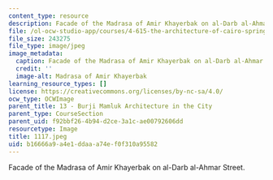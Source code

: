 ```yaml
---
content_type: resource
description: Facade of the Madrasa of Amir Khayerbak on al-Darb al-Ahmar Street.
file: /ol-ocw-studio-app/courses/4-615-the-architecture-of-cairo-spring-2002/b16666a9a4e1ddaaa74ef0f310a95582_1117.jpeg
file_size: 243275
file_type: image/jpeg
image_metadata:
  caption: Facade of the Madrasa of Amir Khayerbak on al-Darb al-Ahmar Street.
  credit: ''
  image-alt: Madrasa of Amir Khayerbak
learning_resource_types: []
license: https://creativecommons.org/licenses/by-nc-sa/4.0/
ocw_type: OCWImage
parent_title: 13 - Burji Mamluk Architecture in the City
parent_type: CourseSection
parent_uid: f92bbf26-4b94-d2ce-3a1c-ae00792606dd
resourcetype: Image
title: 1117.jpeg
uid: b16666a9-a4e1-ddaa-a74e-f0f310a95582
---
```

Facade of the Madrasa of Amir Khayerbak on al-Darb al-Ahmar Street.